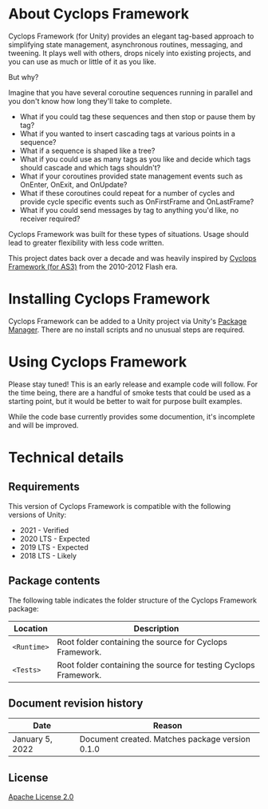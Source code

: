 # About Cyclops Framework

Cyclops Framework (for Unity) provides an elegant tag-based approach to simplifying state management, asynchronous routines, messaging, and tweening.  It plays well with others, drops nicely into existing projects, and you can use as much or little of it as you like.

But why?

Imagine that you have several coroutine sequences running in parallel and you don't know how long they'll take to complete.

- What if you could tag these sequences and then stop or pause them by tag?
- What if you wanted to insert cascading tags at various points in a sequence?
- What if a sequence is shaped like a tree?
- What if you could use as many tags as you like and decide which tags should cascade and which tags shouldn't?
- What if your coroutines provided state management events such as OnEnter, OnExit, and OnUpdate?
- What if these coroutines could repeat for a number of cycles and provide cycle specific events such as OnFirstFrame and OnLastFrame?
- What if you could send messages by tag to anything you'd like, no receiver required?

Cyclops Framework was built for these types of situations.
Usage should lead to greater flexibility with less code written.

This project dates back over a decade and was heavily inspired by [Cyclops Framework (for AS3)](https://github.com/darkmavis/CyclopsFramework)
from the 2010-2012 Flash era.

# Installing Cyclops Framework

Cyclops Framework can be added to a Unity project via Unity's [Package Manager](https://docs.unity3d.com/Manual/upm-ui.html).
There are no install scripts and no unusual steps are required.

# Using Cyclops Framework

Please stay tuned!  This is an early release and example code will follow.  For the time being, there are a handful of smoke tests that could be used as a starting point, but it would be better to wait for purpose built examples.

While the code base currently provides some documention, it's incomplete and will be improved.

# Technical details
## Requirements

This version of Cyclops Framework is compatible with the following versions of Unity:

* 2021 - Verified
* 2020 LTS - Expected
* 2019 LTS - Expected
* 2018 LTS - Likely

## Package contents

The following table indicates the folder structure of the Cyclops Framework package:

|Location|Description|
|---|---|
|`<Runtime>`|Root folder containing the source for Cyclops Framework.|
|`<Tests>`|Root folder containing the source for testing Cyclops Framework.|

## Document revision history

|Date|Reason|
|---|---|
|January 5, 2022|Document created. Matches package version 0.1.0|

## License

[Apache License 2.0](LICENSE.md)
